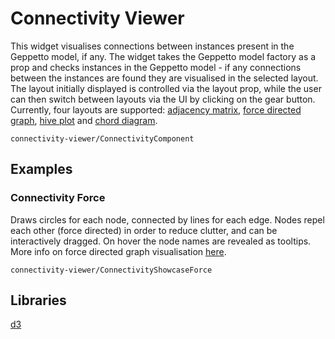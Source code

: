 # Connectivity Viewer

This widget visualises connections between instances present in the Geppetto model, if any. The widget takes the Geppetto model factory as a prop and checks instances in the Geppetto model - if any connections between the instances are found they are visualised in the selected layout.  The layout initially displayed is controlled via the layout prop, while the user can then switch between layouts via the UI by clicking on the gear button. Currently, four layouts are supported: [adjacency matrix](https://en.wikipedia.org/wiki/Adjacency_matrix), [force directed graph](https://en.wikipedia.org/wiki/Force-directed_graph_drawing), [hive plot](http://www.hiveplot.com/) and [chord diagram](https://en.wikipedia.org/wiki/Chord_diagram).

```element
connectivity-viewer/ConnectivityComponent
```

## Examples

### Connectivity Force

Draws circles for each node, connected by lines for each edge. Nodes repel each other (force directed) in order to reduce clutter, and can be interactively dragged. On hover the node names are revealed as tooltips. More info on force directed graph visualisation [here](https://en.wikipedia.org/wiki/Force-directed_graph_drawing).

```
connectivity-viewer/ConnectivityShowcaseForce
```

## Libraries

[d3](https://www.npmjs.com/package/d3)
